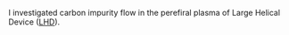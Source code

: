 I investigated carbon impurity flow in the perefiral plasma of Large Helical Device (<a href='https://en.wikipedia.org/wiki/Large_Helical_Device' target='_blank' rel='noopener noreferrer'>LHD</a>).
